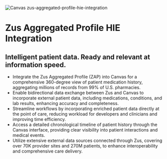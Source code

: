 ![Canvas zus-aggregated-profile-hie-integration](https://images.prismic.io/canvas-website/ZsyLr0aF0TcGJZdL_zus-logo.png?auto=format,compress)

# Zus Aggregated Profile HIE Integration

## Intelligent patient data. Ready and relevant at information speed.
- Integrate the Zus Aggregated Profile (ZAP) into Canvas for a comprehensive 360-degree view of patient medication history, aggregating millions of records from 99% of U.S. pharmacies.
- Enable bidirectional data exchange between Zus and Canvas to incorporate external patient data, including medications, conditions, and lab results, enhancing accuracy and completeness.
- Streamline workflows by incorporating enriched patient data directly at the point of care, reducing workload for developers and clinicians and improving time efficiency.
- Access a detailed chronological timeline of patient history through the Canvas interface, providing clear visibility into patient interactions and medical events.
- Utilize extensive external data sources connected through Zus, covering over 70K provider sites and 270M patients, to enhance interoperability and comprehensive care delivery.
